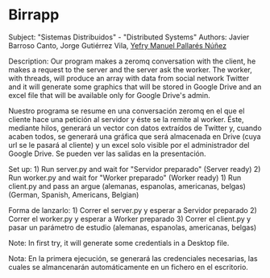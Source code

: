 # Birrapp
Subject: "Sistemas Distribuidos" - "Distributed Systems"
Authors: Javier Barroso Canto,	Jorge Gutiérrez Vila, [Yefry Manuel Pallarés Núñez](https://github.com/Jeffresh)

Description:
Our program makes a zeromq conversation with the client, he makes a request to the server and the server ask the worker. The worker, with threads, will produce an array with data from social network Twitter and it will generate some graphics that will be stored in Google Drive and an excel file that will be available only for Google Drive's admin. 

Nuestro programa se resume en una conversación zeromq en el que el cliente hace una petición al servidor y éste se la remite al worker. Éste, mediante hilos, generará un vector con datos extraídos de Twitter y, cuando acaben todos, se generará una gráfica que será almacenada en Drive (cuya url se le pasará al cliente) y un excel solo visible por el administrador del Google Drive. Se pueden ver las salidas en la presentación.

Set up:
	1) 	Run server.py and wait for "Servidor preparado" (Server ready)
	2) 	Run worker.py and wait for "Worker preparado" (Worker ready)
	1) 	Run client.py and pass an argue (alemanas, espanolas, americanas, belgas) (German, Spanish, Americans, Belgian)
	
Forma de lanzarlo:
	1)	Correr el server.py y esperar a Servidor preparado
	2) 	Correr el worker.py y esperar a Worker preparado
	3)	Correr el client.py y pasar un parámetro de estudio (alemanas, espanolas, americanas, belgas)

Note: In first try, it will generate some credentials in a Desktop file.

Nota: En la primera ejecución, se generará las credenciales necesarias, las cuales se almancenarán automáticamente en un fichero en el escritorio.
